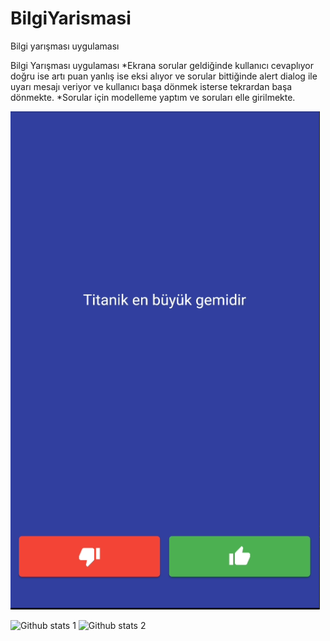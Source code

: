 # BilgiYarismasi
Bilgi yarışması uygulaması


Bilgi Yarışması uygulaması 
*Ekrana sorular geldiğinde kullanıcı cevaplıyor doğru ise artı puan yanlış ise eksi alıyor ve sorular bittiğinde  alert dialog ile uyarı mesajı veriyor ve kullanıcı başa dönmek isterse tekrardan başa dönmekte.
*Sorular için modelleme yaptım ve soruları elle girilmekte.

<img src="https://github.com/alierdem06/BilgiYarismasi/blob/main/preview.png" width="auto">








![Github stats 1](https://github-readme-stats.vercel.app/api?username=alierdem06&show_icons=true&theme=gradient) 
![Github stats 2](https://github-readme-stats.vercel.app/api?username=alierdem06&show_icons=true&theme=radical)
